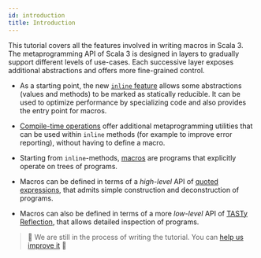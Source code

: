 ```yaml
---
id: introduction
title: Introduction
---
```


This tutorial covers all the features involved in writing macros in Scala 3.
The metaprogramming API of Scala 3 is designed in layers to gradually
support different levels of use-cases. Each successive layer exposes additional
abstractions and offers more fine-grained control.

- As a starting point, the new [`inline` feature](inline) allows some abstractions
  (values and methods) to be marked as statically reducible. It can be used to
  optimize performance by specializing code and also provides the entry point
  for macros.

- [Compile-time operations](compile-time-operations) offer additional metaprogramming
  utilities that can be used within `inline` methods (for example to improve error reporting),
  without having to define a macro.

- Starting from `inline`-methods, [macros](scala-3-macros) are programs that
  explicitly operate on trees of programs.

- Macros can be defined in terms of a _high-level_ API of [quoted expressions](quoted-code),
  that admits simple construction and deconstruction of programs.

- Macros can also be defined in terms of a more _low-level_ API of [TASTy Reflection](tasty-reflection),
  that allows detailed inspection of programs.


> 🚧 We are still in the process of writing the tutorial. You can [help us improve it][contributing] 🚧

[inline]: tutorial/inline.md
[contributing]: contributing.md
